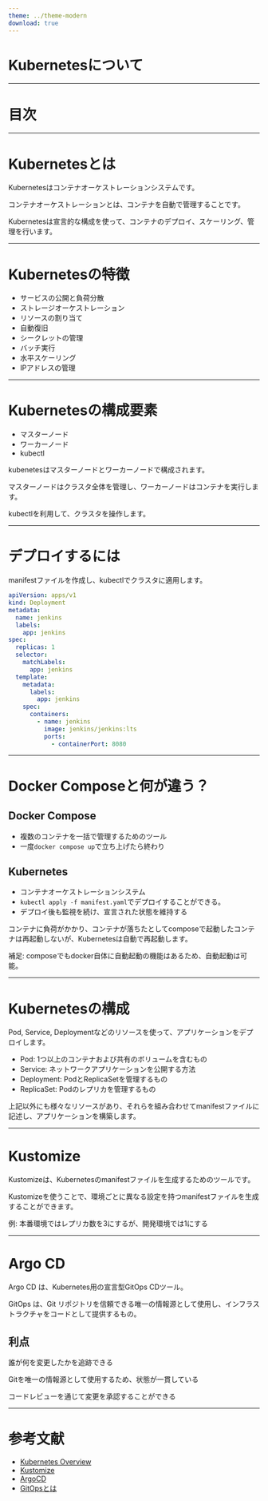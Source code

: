 ```yaml
---
theme: ../theme-modern
download: true
---
```


# Kubernetesについて

---

# 目次

<Toc maxDepth="1"></Toc>

---

# Kubernetesとは

Kubernetesはコンテナオーケストレーションシステムです。

コンテナオーケストレーションとは、コンテナを自動で管理することです。

Kubernetesは宣言的な構成を使って、コンテナのデプロイ、スケーリング、管理を行います。

---

# Kubernetesの特徴

- サービスの公開と負荷分散
- ストレージオーケストレーション
- リソースの割り当て
- 自動復旧
- シークレットの管理
- バッチ実行
- 水平スケーリング
- IPアドレスの管理

---

# Kubernetesの構成要素

- マスターノード
- ワーカーノード
- kubectl

kubenetesはマスターノードとワーカーノードで構成されます。

マスターノードはクラスタ全体を管理し、ワーカーノードはコンテナを実行します。

kubectlを利用して、クラスタを操作します。

---

# デプロイするには

manifestファイルを作成し、kubectlでクラスタに適用します。

```yaml
apiVersion: apps/v1
kind: Deployment
metadata:
  name: jenkins
  labels:
    app: jenkins
spec:
  replicas: 1
  selector:
    matchLabels:
      app: jenkins
  template:
    metadata:
      labels:
        app: jenkins
    spec:
      containers:
        - name: jenkins
          image: jenkins/jenkins:lts
          ports:
            - containerPort: 8080
```

---

# Docker Composeと何が違う？

## Docker Compose

- 複数のコンテナを一括で管理するためのツール
- 一度`docker compose up`で立ち上げたら終わり

## Kubernetes

- コンテナオーケストレーションシステム
- `kubectl apply -f manifest.yaml`でデプロイすることができる。
- デプロイ後も監視を続け、宣言された状態を維持する

コンテナに負荷がかかり、コンテナが落ちたとしてcomposeで起動したコンテナは再起動しないが、Kubernetesは自動で再起動します。

補足: composeでもdocker自体に自動起動の機能はあるため、自動起動は可能。

---

# Kubernetesの構成

Pod, Service, Deploymentなどのリソースを使って、アプリケーションをデプロイします。

- Pod: 1つ以上のコンテナおよび共有のボリュームを含むもの
- Service: ネットワークアプリケーションを公開する方法
- Deployment: PodとReplicaSetを管理するもの
- ReplicaSet: Podのレプリカを管理するもの

上記以外にも様々なリソースがあり、それらを組み合わせてmanifestファイルに記述し、アプリケーションを構築します。

---

# Kustomize

Kustomizeは、Kubernetesのmanifestファイルを生成するためのツールです。

Kustomizeを使うことで、環境ごとに異なる設定を持つmanifestファイルを生成することができます。

例: 本番環境ではレプリカ数を3にするが、開発環境では1にする

---

# Argo CD

Argo CD は、Kubernetes用の宣言型GitOps CDツール。

GitOps は、Git リポジトリを信頼できる唯一の情報源として使用し、インフラストラクチャをコードとして提供するもの。

## 利点

誰が何を変更したかを追跡できる

Gitを唯一の情報源として使用するため、状態が一貫している

コードレビューを通じて変更を承認することができる


---
# 参考文献

- [Kubernetes Overview](https://kubernetes.io/docs/concepts/overview/what-is-kubernetes/)
- [Kustomize](https://kustomize.io/)
- [ArgoCD](https://argoproj.github.io/argo-cd/)
- [GitOpsとは](https://www.redhat.com/ja/topics/devops/what-is-gitops)